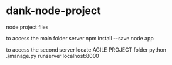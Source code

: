 # dank-node-project
node project files

to access the main folder server
npm install --save
node app

to access the second server locate AGILE PROJECT folder
python ./manage.py runserver localhost:8000
